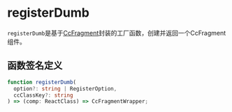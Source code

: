 # registerDumb
`registerDumb`是基于[CcFragment](/api/g-cc-fragment)封装的工厂函数，创建并返回一个CcFragment组件。

## 函数签名定义
```ts
function registerDumb(
  option?: string | RegisterOption,
  ccClassKey?: string
) => (comp: ReactClass) => CcFragmentWrapper;
```